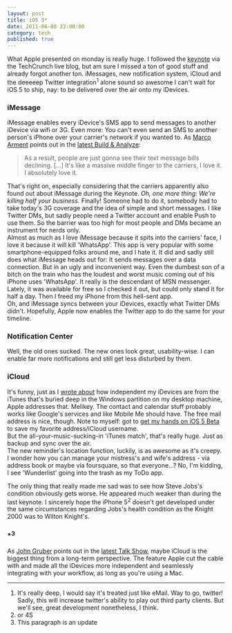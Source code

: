 ```yaml
---
layout: post
title: iOS 5*
date: 2011-06-08 22:00:00
category: tech
published: true
---
```

What Apple presented on monday is really huge. I followed the [keynote](http://events.apple.com.edgesuite.net/11piubpwiqubf06/event/) via the TechCrunch live blog, but am sure I missed a ton of good stuff and already forgot another ton. iMessages, new notification system, iCloud and the deeeeep Twitter integration<sup>1</sup> alone sound so awesome I can't wait for iOS 5 to ship, nay: to be delivered over the air onto my iDevices.

### iMessage ###
iMessage enables every iDevice's SMS app to send messages to another iDevice via wifi or 3G. Even more: You can't even send an SMS to another person's iPhone over your carrier's network if you wanted to. As [Marco Arment](http://marco.org) points out in the [latest Build & Analyze](http://5by5.tv/buildanalyze/28): 
> As a result, people are just gonna see their text message bills declining. [...] It's like a massive middle finger to the carriers, I love it. I absolutely love it.

That's right on, especially considering that the carriers apparently also found out about iMessage during the Keynote. *Oh, one more thing: We're killing half your business.* Finally! Someone had to do it, somebody had to take today's 3G coverage and  the idea of simple and short messages. I like Twitter DMs, but sadly people need a Twitter account and enable Push to use them. So the barrier was too high for most people and DMs became an instrument for nerds only.  
Almost as much as I love iMessage because it spits into the carriers' face, I love it because it will kill 'WhatsApp'. This app is very popular with some smartphone-equipped folks around me, and I hate it. It did and sadly still does what iMessage heads out for: It sends messages over a data connection. But in an ugly and inconvenient way. Even the dumbest son of a bitch on the train who has the loudest and worst music coming out of his iPhone uses 'WhatsApp'. It really is the descendant of MSN messenger. Lately, it was available for free so I checked it out, but could only stand it for half a day. Then I freed my iPhone from this hell-sent app.  
Oh, and iMessage syncs between your iDevices, exactly what Twitter DMs didn't. Hopefully, Apple now enables the Twitter app to do the same for your timeline. 

### Notification Center ###
Well, the old ones sucked. The new ones look great, usability-wise. I can enable far more notifications and still get less disturbed by them. 

### iCloud ###
It's funny, just as I [wrote about](http://blog.timmschoof.com/2011/06/05/my-iOS-workflow/) how independent my iDevices are from the iTunes that's buried deep in the Windows partition on my desktop machine, Apple addresses that. Melikey. The contact and calendar stuff probably works like Google's services and like Mobile Me should have. The free mail address is nice, though. Note to myself: got to [get my hands on iOS 5 Beta](http://www.wired.com/gadgetlab/2011/06/ios5-upgrade-hack/) to save my favorite address/iCloud username.  
But the all-your-music-sucking-in 'iTunes match', that's really huge. Just as backup and sync over the air.  
The new reminder's location function, luckily, is as awesome as it's creepy. I wonder how you can manage your mistress's  and wife's address - via address book or maybe via foursquare, so that everyone...? No, I'm kidding, I see 'Wunderlist' going into the trash as my ToDo app.  

The only thing that really made me sad was to see how Steve Jobs's condition obviously gets worse. He appeared much weaker than during the last keynote. I sincerely hope the iPhone 5<sup>2</sup> doesn't get developed under the same circumstances regarding Jobs's health condition as the Knight 2000 was to Wilton Knight's.

### \*<sup>3</sup> ###
As [John Gruber](http://daringfireball.net/) points out in the [latest Talk Show](http://5by5.tv/talkshow/46), maybe iCloud is the biggest thing from a long-term perspective. The feature Apple cut the cable with and made all the iDevices more independent and seamlessly integrating with your workflow, as long as you're using a Mac.

---
1. It's really deep, I would say it's treated just like eMail. Way to go, twitter! Sadly, this will increase twitter's ability to play out third party clients. But we'll see, great development nonetheless, I think.
2. or 4S
3. This paragraph is an update
